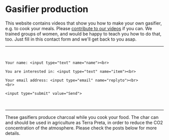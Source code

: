 # Gasifier production

This website contains videos that show you how to make your own gasifier, e.g. to cook your meals. Please [contribute to our videos](https://zorbathegreek.github.io/Gasifier-Production/how-to-contribute.html) if you can. We trained groups of women, and would be happy to teach you how to do that, too. Just fill in this contact form and we'll get back to you asap. 
<hr>
<br>
<form action="https://formspree.io/thecarbonshifters@gmail.com"
	method="POST">

    Your name: <input type="text" name="name"><br>
    
    You are interested in: <input type="text" name="item"><br>
    
    Your email address: <input type="email" name="replyto"><br>
    <br>
    
    <input type="submit" value="Send">
    
</form>
<br>
<hr>

These gasifiers produce charcoal while you cook your food. The char can and should be used in agriculture as Terra Preta, in order to reduce the CO2 concentration of the atmosphere. Please check the posts below for more details. 
